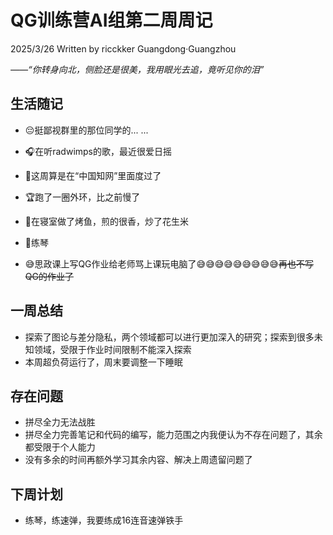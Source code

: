 # QG训练营AI组第二周周记

2025/3/26 Written by ricckker Guangdong·Guangzhou

*——“你转身向北，侧脸还是很美，我用眼光去追，竟听见你的泪”*

## 生活随记

- 😔挺鄙视群里的那位同学的... ...

- 🎧在听radwimps的歌，最近很爱日摇
- 🥵这周算是在“中国知网”里面度过了
- 🏆跑了一圈外环，比之前慢了
- 🤩在寝室做了烤鱼，煎的很香，炒了花生米
- 🎸练琴
- 😅思政课上写QG作业给老师骂上课玩电脑了😅😅😅😅😅😅😅😅😅~~再也不写QG的作业了~~

## 一周总结

- 探索了图论与差分隐私，两个领域都可以进行更加深入的研究；探索到很多未知领域，受限于作业时间限制不能深入探索
- 本周超负荷运行了，周末要调整一下睡眠

## 存在问题

- 拼尽全力无法战胜
- 拼尽全力完善笔记和代码的编写，能力范围之内我便认为不存在问题了，其余都受限于个人能力
- 没有多余的时间再额外学习其余内容、解决上周遗留问题了

## 下周计划

- 练琴，练速弹，我要练成16连音速弹铁手